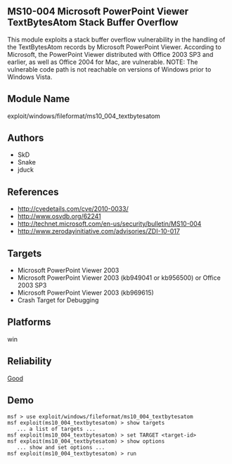 ## MS10-004 Microsoft PowerPoint Viewer TextBytesAtom Stack Buffer Overflow

This module exploits a stack buffer overflow vulnerability 
in the handling of the TextBytesAtom records by Microsoft 
PowerPoint Viewer. According to Microsoft, the PowerPoint 
Viewer distributed with Office 2003 SP3 and earlier, as well 
as Office 2004 for Mac, are vulnerable. NOTE: The vulnerable 
code path is not reachable on versions of Windows prior to 
Windows Vista.


## Module Name
exploit/windows/fileformat/ms10_004_textbytesatom

## Authors
* SkD
* Snake
* jduck


## References
* http://cvedetails.com/cve/2010-0033/
* http://www.osvdb.org/62241
* http://technet.microsoft.com/en-us/security/bulletin/MS10-004
* http://www.zerodayinitiative.com/advisories/ZDI-10-017



## Targets
* Microsoft PowerPoint Viewer 2003
* Microsoft PowerPoint Viewer 2003 (kb949041 or kb956500) or Office 2003 SP3
* Microsoft PowerPoint Viewer 2003 (kb969615)
* Crash Target for Debugging


## Platforms
win

## Reliability
[Good](https://github.com/rapid7/metasploit-framework/wiki/Exploit-Ranking)

## Demo

```
msf > use exploit/windows/fileformat/ms10_004_textbytesatom
msf exploit(ms10_004_textbytesatom) > show targets
   ... a list of targets ...
msf exploit(ms10_004_textbytesatom) > set TARGET <target-id>
msf exploit(ms10_004_textbytesatom) > show options
   ... show and set options ...
msf exploit(ms10_004_textbytesatom) > run
```
    
    